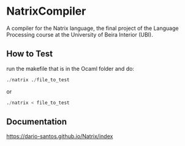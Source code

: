 # NatrixCompiler
A compiler for the Natrix language, the final project of the Language Processing course at the University of Beira Interior (UBI).

## How to Test
run the makefile that is in the Ocaml folder and do:

```S
./natrix ./file_to_test
```

or

```S
./natrix < file_to_test
```

## Documentation

https://dario-santos.github.io/Natrix/index
